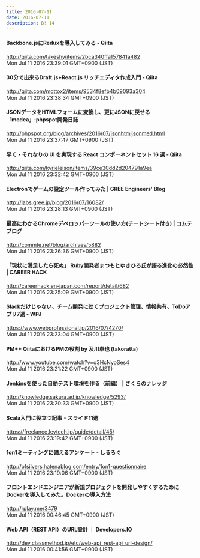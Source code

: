 ```yaml
---
title: 2016-07-11
date: 2016-07-11
description: B! 14
---
```


#### Backbone.jsにReduxを導入してみる - Qiita
http://qiita.com/takeshy/items/2bca340ffa157841a482<br>
Mon Jul 11 2016 23:39:01 GMT+0900 (JST)<br>


#### 30分で出来るDraft.js+React.js リッチエディタ作成入門 - Qiita
http://qiita.com/mottox2/items/9534f8efb4b09093a304<br>
Mon Jul 11 2016 23:38:34 GMT+0900 (JST)<br>


#### JSONデータをHTMLフォームに変換し、更にJSONに戻せる「medea」:phpspot開発日誌
http://phpspot.org/blog/archives/2016/07/jsonhtmljsonmed.html<br>
Mon Jul 11 2016 23:37:47 GMT+0900 (JST)<br>


#### 早く・それなりの UI を実現する React コンポーネントセット 16 選 - Qiita
http://qiita.com/kyrieleison/items/39ce30dd2d204791a9ea<br>
Mon Jul 11 2016 23:32:42 GMT+0900 (JST)<br>


#### Electronでゲームの設定ツール作ってみた | GREE Engineers' Blog
http://labs.gree.jp/blog/2016/07/16082/<br>
Mon Jul 11 2016 23:28:13 GMT+0900 (JST)<br>


#### 最高にわかるChromeデベロッパーツールの使い方(チートシート付き) | コムテブログ
http://commte.net/blog/archives/5882<br>
Mon Jul 11 2016 23:26:36 GMT+0900 (JST)<br>


#### 「現状に満足したら死ぬ」 Ruby開発者まつもとゆきひろ氏が語る進化の必然性 | CAREER HACK
http://careerhack.en-japan.com/report/detail/682<br>
Mon Jul 11 2016 23:25:09 GMT+0900 (JST)<br>


#### Slackだけじゃない、チーム開発に効くプロジェクト管理、情報共有、ToDoアプリ7選 - WPJ
https://www.webprofessional.jp/2016/07/4270/<br>
Mon Jul 11 2016 23:23:04 GMT+0900 (JST)<br>


#### PM++ QiitaにおけるPMの役割 by 及川卓也 (takoratta)
http://www.youtube.com/watch?v=o3HcNyoSes4<br>
Mon Jul 11 2016 23:21:22 GMT+0900 (JST)<br>


#### Jenkinsを使った自動テスト環境を作る（前編） | さくらのナレッジ
http://knowledge.sakura.ad.jp/knowledge/5293/<br>
Mon Jul 11 2016 23:20:33 GMT+0900 (JST)<br>


#### Scala入門に役立つ記事・スライド11選
https://freelance.levtech.jp/guide/detail/45/<br>
Mon Jul 11 2016 23:19:42 GMT+0900 (JST)<br>


#### 1on1ミーティングに備えるアンケート - しるろぐ
http://ofsilvers.hatenablog.com/entry/1on1-questionnaire<br>
Mon Jul 11 2016 23:19:06 GMT+0900 (JST)<br>


#### フロントエンドエンジニアが新規プロジェクトを開発しやすくするためにDockerを導入してみた。Dockerの導入方法
http://rplay.me/3479<br>
Mon Jul 11 2016 00:46:45 GMT+0900 (JST)<br>


#### Web API（REST API）のURL設計 ｜ Developers.IO
http://dev.classmethod.jp/etc/web-api_rest-api_url-design/<br>
Mon Jul 11 2016 00:41:56 GMT+0900 (JST)<br>


